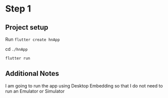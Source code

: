 # Step 1
## Project setup
Run `flutter create hnApp`

cd `./hnApp`

`flutter run`

## Additional Notes
I am going to run the app using Desktop Embedding so that I do not need to run an Emulator or Simulator